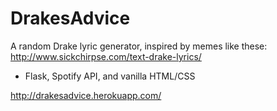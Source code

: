 DrakesAdvice
============

A random Drake lyric generator, inspired by memes like these: http://www.sickchirpse.com/text-drake-lyrics/

- Flask, Spotify API, and vanilla HTML/CSS

http://drakesadvice.herokuapp.com/
